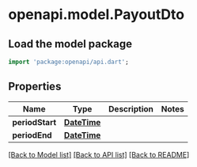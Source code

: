 # openapi.model.PayoutDto

## Load the model package
```dart
import 'package:openapi/api.dart';
```

## Properties
Name | Type | Description | Notes
------------ | ------------- | ------------- | -------------
**periodStart** | [**DateTime**](DateTime.md) |  | 
**periodEnd** | [**DateTime**](DateTime.md) |  | 

[[Back to Model list]](../README.md#documentation-for-models) [[Back to API list]](../README.md#documentation-for-api-endpoints) [[Back to README]](../README.md)


